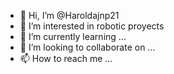 - 👋 Hi, I’m @Haroldajnp21
- 👀 I’m interested in robotic proyects
- 🌱 I’m currently learning ...
- 💞️ I’m looking to collaborate on ...
- 📫 How to reach me ...

<!---
Haroldajnp21/Haroldajnp21 is a ✨ special ✨ repository because its `README.md` (this file) appears on your GitHub profile.
You can click the Preview link to take a look at your changes.
--->
